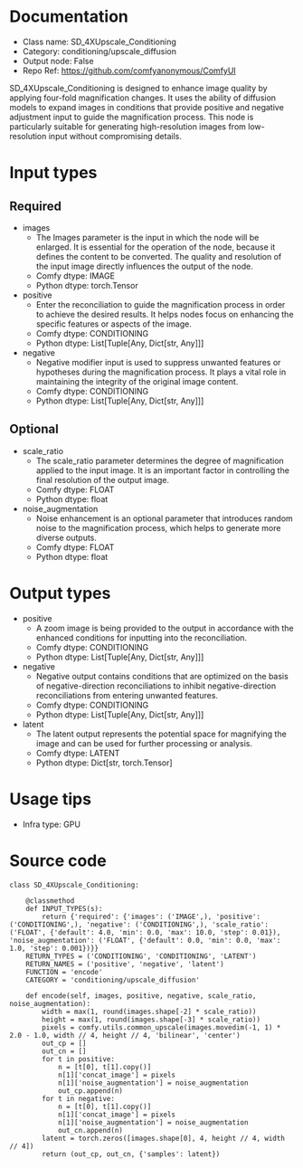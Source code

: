 # Documentation
- Class name: SD_4XUpscale_Conditioning
- Category: conditioning/upscale_diffusion
- Output node: False
- Repo Ref: https://github.com/comfyanonymous/ComfyUI

SD_4XUpscale_Conditioning is designed to enhance image quality by applying four-fold magnification changes. It uses the ability of diffusion models to expand images in conditions that provide positive and negative adjustment input to guide the magnification process. This node is particularly suitable for generating high-resolution images from low-resolution input without compromising details.

# Input types
## Required
- images
    - The Images parameter is the input in which the node will be enlarged. It is essential for the operation of the node, because it defines the content to be converted. The quality and resolution of the input image directly influences the output of the node.
    - Comfy dtype: IMAGE
    - Python dtype: torch.Tensor
- positive
    - Enter the reconciliation to guide the magnification process in order to achieve the desired results. It helps nodes focus on enhancing the specific features or aspects of the image.
    - Comfy dtype: CONDITIONING
    - Python dtype: List[Tuple[Any, Dict[str, Any]]]
- negative
    - Negative modifier input is used to suppress unwanted features or hypotheses during the magnification process. It plays a vital role in maintaining the integrity of the original image content.
    - Comfy dtype: CONDITIONING
    - Python dtype: List[Tuple[Any, Dict[str, Any]]]
## Optional
- scale_ratio
    - The scale_ratio parameter determines the degree of magnification applied to the input image. It is an important factor in controlling the final resolution of the output image.
    - Comfy dtype: FLOAT
    - Python dtype: float
- noise_augmentation
    - Noise enhancement is an optional parameter that introduces random noise to the magnification process, which helps to generate more diverse outputs.
    - Comfy dtype: FLOAT
    - Python dtype: float

# Output types
- positive
    - A zoom image is being provided to the output in accordance with the enhanced conditions for inputting into the reconciliation.
    - Comfy dtype: CONDITIONING
    - Python dtype: List[Tuple[Any, Dict[str, Any]]]
- negative
    - Negative output contains conditions that are optimized on the basis of negative-direction reconciliations to inhibit negative-direction reconciliations from entering unwanted features.
    - Comfy dtype: CONDITIONING
    - Python dtype: List[Tuple[Any, Dict[str, Any]]]
- latent
    - The latent output represents the potential space for magnifying the image and can be used for further processing or analysis.
    - Comfy dtype: LATENT
    - Python dtype: Dict[str, torch.Tensor]

# Usage tips
- Infra type: GPU

# Source code
```
class SD_4XUpscale_Conditioning:

    @classmethod
    def INPUT_TYPES(s):
        return {'required': {'images': ('IMAGE',), 'positive': ('CONDITIONING',), 'negative': ('CONDITIONING',), 'scale_ratio': ('FLOAT', {'default': 4.0, 'min': 0.0, 'max': 10.0, 'step': 0.01}), 'noise_augmentation': ('FLOAT', {'default': 0.0, 'min': 0.0, 'max': 1.0, 'step': 0.001})}}
    RETURN_TYPES = ('CONDITIONING', 'CONDITIONING', 'LATENT')
    RETURN_NAMES = ('positive', 'negative', 'latent')
    FUNCTION = 'encode'
    CATEGORY = 'conditioning/upscale_diffusion'

    def encode(self, images, positive, negative, scale_ratio, noise_augmentation):
        width = max(1, round(images.shape[-2] * scale_ratio))
        height = max(1, round(images.shape[-3] * scale_ratio))
        pixels = comfy.utils.common_upscale(images.movedim(-1, 1) * 2.0 - 1.0, width // 4, height // 4, 'bilinear', 'center')
        out_cp = []
        out_cn = []
        for t in positive:
            n = [t[0], t[1].copy()]
            n[1]['concat_image'] = pixels
            n[1]['noise_augmentation'] = noise_augmentation
            out_cp.append(n)
        for t in negative:
            n = [t[0], t[1].copy()]
            n[1]['concat_image'] = pixels
            n[1]['noise_augmentation'] = noise_augmentation
            out_cn.append(n)
        latent = torch.zeros([images.shape[0], 4, height // 4, width // 4])
        return (out_cp, out_cn, {'samples': latent})
```